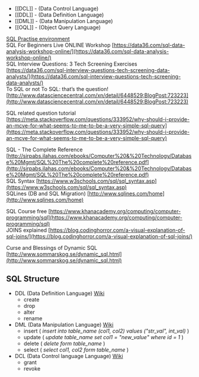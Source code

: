 
- [[DCL]] - (Data Control Language)
- [[DDL]] - (Data Definition Language)
- [[DML]] -  (Data Manipulation Language)
- [[OQL]] - (Object Query Language)


[SQL Practise environment ](http://www.markmcilroy.com/test_env/sql_test.php)  
SQL For Beginners Live ONLINE Workshop [https://data36.com/sql-data-analysis-workshop-online/](https://data36.com/sql-data-analysis-workshop-online/)  
SQL Interview Questions: 3 Tech Screening Exercises [https://data36.com/sql-interview-questions-tech-screening-data-analysts/](https://data36.com/sql-interview-questions-tech-screening-data-analysts/)  
To SQL or not To SQL: that’s the question! [http://www.datasciencecentral.com/xn/detail/6448529:BlogPost:723223](http://www.datasciencecentral.com/xn/detail/6448529:BlogPost:723223)  
  
SQL related question tutorial [https://meta.stackoverflow.com/questions/333952/why-should-i-provide-an-mcve-for-what-seems-to-me-to-be-a-very-simple-sql-query](https://meta.stackoverflow.com/questions/333952/why-should-i-provide-an-mcve-for-what-seems-to-me-to-be-a-very-simple-sql-query)  
  
SQL - The Complete Reference [http://sirpabs.ilahas.com/ebooks/Computer%20&%20Technology/Database%20Mgmt/SQL%20The%20complete%20reference.pdf](http://sirpabs.ilahas.com/ebooks/Computer%20&%20Technology/Database%20Mgmt/SQL%20The%20complete%20reference.pdf)  
SQL Syntax [https://www.w3schools.com/sql/sql_syntax.asp](https://www.w3schools.com/sql/sql_syntax.asp)  
SQLines (DB and SQL Migration) [http://www.sqlines.com/home](http://www.sqlines.com/home)  
  
SQL Course free [https://www.khanacademy.org/computing/computer-programming/sql](https://www.khanacademy.org/computing/computer-programming/sql)  
JOINS explained [https://blog.codinghorror.com/a-visual-explanation-of-sql-joins/](https://blog.codinghorror.com/a-visual-explanation-of-sql-joins/)

Curse and Blessings of Dynamic SQL [http://www.sommarskog.se/dynamic_sql.html](http://www.sommarskog.se/dynamic_sql.html)



## SQL Structure

- DDL (Data Definition Language) [Wiki](https://en.wikipedia.org/wiki/Data_definition_language)
    - create
    - drop
    - alter
    - rename
- DML (Data Manipulation Language) [Wiki](https://en.wikipedia.org/wiki/Data_manipulation_language)
    - insert ( *insert into table_name (col1, col2) values ("str_val", int_val)* )
    - update ( *update table_name set col1 = "new_value" where id = 1* )
    - delete ( *delete form table_name* )
    - select ( *select col1, col2 form table_name* )
- DCL (Data Control language Language) [Wiki](http://github.com)
    - grant
    - revoke